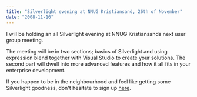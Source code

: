 ```yaml
---
title: "Silverlight evening at NNUG Kristiansand, 26th of November"
date: "2008-11-16"
---
```


I will be holding an all Silverlight evening at NNUG Kristiansands next user group meeting.  
  
The meeting will be in two sections; basics of Silverlight and using expression blend together with Visual Studio to create your solutions. The second part will dwell into more advanced features and how it all fits in your enterprise development.  
  
If you happen to be in the neighbourhood and feel like getting some Silverlight goodness, don't hesitate to sign up [here](http://www.nnug.no/Avdelinger/Kristiansand/Moter2/NNUG-Kristiansand---November-2008/).
